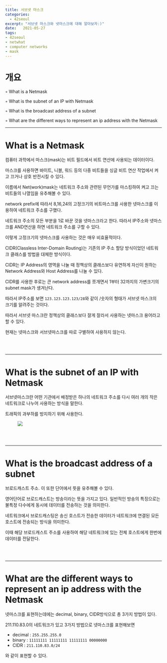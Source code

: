 ```yaml
---
title: 서브넷 마스크
categories: 
  - 42seoul
excerpt: "서브넷 마스크와 넷마스크에 대해 알아보자:)"
date:   2021-05-27
tags:
- 42seoul
- netwhat
- computer networks
- mask
---
```


# 개요

◦ What is a Netmask

◦ What is the subnet of an IP with Netmask 

◦ What is the broadcast address of a subnet 

◦ What are the different ways to represent an ip address with the Netmask


---

# What is a Netmask

컴퓨터 과학에서 마스크(mask)는 비트 필드에서 비트 연산에 사용되는 데이터이다. 

마스크를 사용하면 바이트, 니블, 워드 등의 다중 비트들을 싱글 비트 연산 작업에서 켜고 끄거나 상호 반전시킬 수 있다.

이름에서 Net(work)mask는 네트워크 주소와 관련된 무언가를 마스킹하여 켜고 끄는 비트들의 나열임을 유추해볼 수 있다.

network prefix에 따라서 8,16,24의 고정크기의 비트마스크를 사용한 넷마스크를 이용하여 네트워크 주소를 구했다.

네트워크 주소의 모든 부분을 1로 바꾼 것을 넷마스크라고 한다. 따라서 IP주소와 넷마스크를 AND연산을 하면 네트워크 주소를 구할 수 있다.

이렇게 고정크기의 넷마스크를 사용하는 것은 매우 비효율적이다. 

CIDR(Classless Inter-Domain Routing)는 기존의 IP 주소 할당 방식이었던 네트워크 클래스를 방법을 대체한 방식이다. 

CIDR는 IP Address의 영역을 나눌 때 정책상의 클래스보다 유연하게 자신이 원하는 Network Address와 Host Address를 나눌 수 있다.

CIDR를 사용한 후로는 큰 network address를 쪼개면서 1부터 32까지의 가변크기의 subnet mask가 생겨난다. 

따라서 IP주소를 보면 `123.123.123.123/28`와 같이 /숫자의 형태가 서브넷 마스크의 크기를 알려주는 것이다.

따라서 서브넷 마스크란 정책상의 클래스보다 잘게 잘라서 사용하는 넷마스크 용어라고 할 수 있다.

현재는 넷마스크와 서브넷마스크를 따로 구별하여 사용하지 않는다.

<br />
<br />

---

# What is the subnet of an IP with Netmask 

서브넷마스크란 어떤 기관에서 배정받은 하나의 네트워크 주소를 다시 여러 개의 작은 네트워크로 나누어 사용하는 방식을 말한다.

트래픽의 과부하를 방지하기 위해 사용한다.

<figure>
	<a href="https://user-images.githubusercontent.com/79088896/124714723-15ff8b00-df3d-11eb-88d4-716ebbd5f02d.jpeg">
		<img src="https://user-images.githubusercontent.com/79088896/124714723-15ff8b00-df3d-11eb-88d4-716ebbd5f02d.jpeg" class="w8" />
	</a>
</figure>

<br />
<br />

---

# What is the broadcast address of a subnet 

브로드캐스트 주소. 이 또한 단어에서 뜻을 유추해볼 수 있다.

영어단어로 브로드캐스트는 방송이라는 뜻을 가지고 있다. 일반적인 방송의 특징으로는 불특정 다수에게 동시에 데이터를 전송하는 것을 의미한다.

네트워크에서 브로드캐스팅은 송신 호스트가 전송한 데이터가 네트워크에 연결된 모든 호스트에 전송되는 방식을 의미한다.

이때 해당 브로드캐스트 주소를 사용하여 해당 네트워크에 있는 전체 호스트에게 한번에 데이터를 전달한다.

<br />
<br />

---

# What are the different ways to represent an ip address with the Netmask

넷마스크를 표현하는데에는 decimal, binary, CIDR방식으로 총 3가지 방법이 있다. 

211.110.83.0의 네트워크가 있고 3가지 방법으로 넷마스크를 표현해보면

* decimal : `255.255.255.0`
* binary : `11111111 11111111 11111111 00000000`
* CIDR : `211.110.83.0/24`

와 같이 표현할 수 있다.
